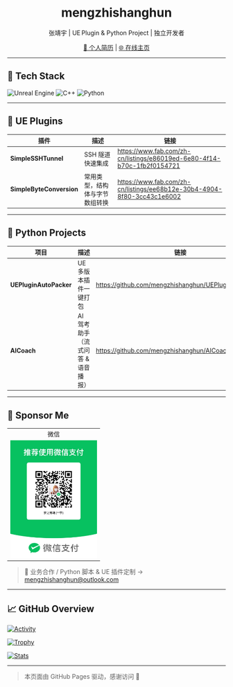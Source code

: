 <!-- ─── Banner / Title ────────────────────────────────────────── -->
<!--
<p align="center">
  <img src="https://github.com/mengzhishanghun/mengzhishanghun/blob/main/Assets/Banner.svg" alt="Banner" width="100%"/>
</p>
-->

<h1 align="center">mengzhishanghun</h1>
<p align="center">张靖宇 | UE Plugin & Python Project | 独立开发者</p>

<p align="center">
  <a href="./个人简历.md">📄 个人简历</a> | <a href="https://mengzhishanghun.github.io">🌐 在线主页</a>
</p>


---

## 🔧 Tech Stack

![Unreal Engine](https://img.shields.io/badge/Unreal‑Engine-313131?logo=unrealengine&logoColor=white)
![C++](https://img.shields.io/badge/C%2B%2B-00599C?logo=cplusplus&logoColor=white)
![Python](https://img.shields.io/badge/Python-3776AB?logo=python&logoColor=white)

---

## 🚀 UE Plugins

| 插件 | 描述 | 链接 |
|------|------|------|
| **SimpleSSHTunnel** | SSH 隧道快速集成 | <https://www.fab.com/zh-cn/listings/e86019ed-6e80-4f14-b70c-1fb2f0154721> |
| **SimpleByteConversion**|常用类型，结构体与字节数组转换|<https://www.fab.com/zh-cn/listings/ee68b12e-30b4-4904-8f80-3cc43c1e6002>|

---

## 🐍 Python Projects

| 项目 | 描述 | 链接 |
|------|------|------|
| **UEPluginAutoPacker** | UE 多版本插件一键打包 | <https://github.com/mengzhishanghun/UEPluginAutoPacker> |
| **AICoach** | AI 驾考助手（流式问答 & 语音播报） | <https://github.com/mengzhishanghun/AICoach> |

---

## 💖 Sponsor Me

<table>
  <tr><td align="center">微信</td></tr>
  <tr>
    <td>
      <img src="https://raw.githubusercontent.com/mengzhishanghun/mengzhishanghun.github.io/main/Assets/WeChatPay.png" alt="WeChat Pay QR" width="200"/>
    </td>
  </tr>
</table>

> 💼 业务合作 / Python 脚本 & UE 插件定制 → [mengzhishanghun@outlook.com](mailto:mengzhishanghun@outlook.com)

---

## 📈 GitHub Overview

[![Activity](https://github-readme-activity-graph.vercel.app/graph?username=mengzhishanghun&theme=tokyo-night&hide_border=true)](https://github.com/Ashutosh00710/github-readme-activity-graph)

[![Trophy](https://github-profile-trophy.vercel.app/?username=mengzhishanghun&theme=tokyonight&no-frame=true&row=1&column=6)](https://github.com/ryo-ma/github-profile-trophy)

[![Stats](https://github-readme-stats.vercel.app/api?username=mengzhishanghun&show_icons=true&include_all_commits=true&count_private=true&theme=tokyonight)](https://github.com/anuraghazra/github-readme-stats)

---

> 本页面由 GitHub Pages 驱动，感谢访问 🙏
